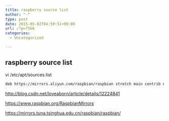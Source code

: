 ```yaml
---
title: raspberry source list
author: "-"
type: post
date: 2015-05-02T04:59:51+00:00
url: /?p=7566
categories:
  - Uncategorized

---
```

## raspberry source list
vi /etc/apt/sources.list

```bash
deb https://mirrors.aliyun.com/raspbian/raspbian stretch main contrib non-free rpi
```

http://blog.csdn.net/loveaborn/article/details/12224841
  
https://www.raspbian.org/RaspbianMirrors
  
https://mirrors.tuna.tsinghua.edu.cn/raspbian/raspbian/